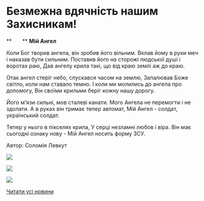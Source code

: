 # Безмежна вдячність нашим Захисникам!

**       ** **Мій Ангел**

Коли Бог творив ангела, він зробив його вільним.
Вклав йому в руки меч і наказав бути сильним.
Поставив його на сторожі людської душі і воротах раю,
Дав ангелу крила такі, що від краю землі аж до краю.

Отак ангел стеріг небо, спускався часом на землю,
Запалював Боже світло, коли нам ставало темно.
І коли ми молились до ангела про допомогу,
Він своїми крильми беріг кожну нашу дорогу.

Його м'язи сильні, мов сталеві канати.
Мого Ангела не перемогти і не здолати.
А в руках він тримає тепер автомат,
Мій Ангел - солдат, український солдат.

Тепер у нього в пікселях крила,
У серці незламні любов і віра.
Він має сьогодні ознаку нову - Мій Ангел носить форму ЗСУ.

Автор: Соломія Левкут


![](/images/blog/безмежна-вдячність-нашим-захисникам/зсу2.jpg)



![](/images/blog/безмежна-вдячність-нашим-захисникам/зсу3.jpg)



![](/images/blog/безмежна-вдячність-нашим-захисникам/зсу1.jpg)


[Читати усі новини](/news)

